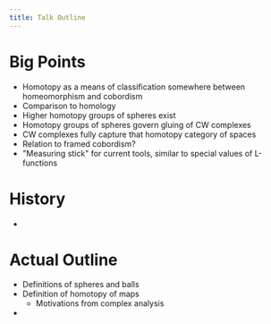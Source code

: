 ```yaml
---
title: Talk Outline
---
```





# Big Points

- Homotopy as a means of classification somewhere between homeomorphism and cobordism
- Comparison to homology
- Higher homotopy groups of spheres exist
- Homotopy groups of spheres govern gluing of CW complexes
- CW complexes fully capture that homotopy category of spaces
- Relation to framed cobordism?
- "Measuring stick" for current tools, similar to special values of L-functions

# History

- 

# Actual Outline

- Definitions of spheres and balls
- Definition of homotopy of maps
  - Motivations from complex analysis
- 
